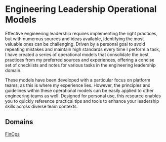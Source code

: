# Engineering Leadership Operational Models
Effective engineering leadership requires implementing the right practices, but with numerous sources and ideas available, identifying the most valuable ones can be challenging. Driven by a personal goal to avoid repeating mistakes and maintain high standards every time I perform a task, I have created a series of operational models that consolidate the best practices from my preferred sources and experiences, offering a concise set of checklists and notes for various tasks in the engineering leadership domain.

These models have been developed with a particular focus on platform teams, as this is where my experience lies. However, the principles and guidelines within these operational models can be easily applied to other engineering teams as well. Designed for personal use, this resource enables you to quickly reference practical tips and tools to enhance your leadership skills across diverse team contexts.
## Domains

[FinOps](./finops/README.md)  


